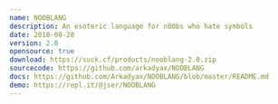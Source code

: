 ```yaml
---
name: NOOBLANG
description: An esoteric language for n00bs who hate symbols
date: 2018-08-28
version: 2.0
opensource: true
download: https://suck.cf/products/nooblang-2.0.zip
sourcecode: https://github.com/arkadyax/NOOBLANG
docs: https://github.com/Arkadyax/NOOBLANG/blob/master/README.md
demo: https://repl.it/@jser/NOOBLANG
---
```

